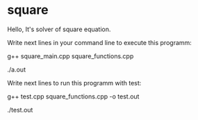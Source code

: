 # square
Hello, It's solver of square equation.


Write next lines in your command line to execute this programm:

g++ square_main.cpp square_functions.cpp

./a.out


Write next lines to run this programm with test:

g++ test.cpp square_functions.cpp -o test.out

./test.out
